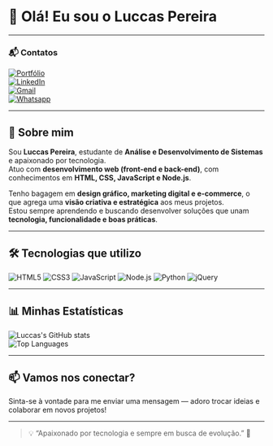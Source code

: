 # 👋 Olá! Eu sou o **Luccas Pereira**

---

### 📬 Contatos

[![Portfólio](https://img.shields.io/badge/Portfólio-000000?style=for-the-badge&logo=About.me&logoColor=white)](https://portifolio-luccas.netlify.app/)  
[![LinkedIn](https://img.shields.io/badge/LinkedIn-0077B5?style=for-the-badge&logo=linkedin&logoColor=white)](https://www.linkedin.com/in/luccas-pereira-40022b229/)  
[![Gmail](https://img.shields.io/badge/Gmail-D14836?style=for-the-badge&logo=gmail&logoColor=white)](mailto:luccaspereira84@gmail.com)  
[![Whatsapp](https://img.shields.io/badge/WhatsApp-25D366?style=for-the-badge&logo=whatsapp&logoColor=white)](https://api.whatsapp.com/send/?phone=5511941515031&text=Ol%C3%A1%2C+vim+pelo+GitHub!&type=phone_number&app_absent=0)

---

## 🚀 Sobre mim

Sou **Luccas Pereira**, estudante de **Análise e Desenvolvimento de Sistemas** e apaixonado por tecnologia.  
Atuo com **desenvolvimento web (front-end e back-end)**, com conhecimentos em **HTML, CSS, JavaScript e Node.js**.  

Tenho bagagem em **design gráfico, marketing digital e e-commerce**, o que agrega uma **visão criativa e estratégica** aos meus projetos.  
Estou sempre aprendendo e buscando desenvolver soluções que unam **tecnologia, funcionalidade e boas práticas**.

---

## 🛠 Tecnologias que utilizo

<div>
  <img alt="HTML5" src="https://img.shields.io/badge/HTML5-E34F26?style=for-the-badge&logo=html5&logoColor=white" />
  <img alt="CSS3" src="https://img.shields.io/badge/CSS3-1572B6?style=for-the-badge&logo=css3&logoColor=white" />
  <img alt="JavaScript" src="https://img.shields.io/badge/JavaScript-F7DF1E?style=for-the-badge&logo=javascript&logoColor=black" />
  <img alt="Node.js" src="https://img.shields.io/badge/Node.js-339933?style=for-the-badge&logo=nodedotjs&logoColor=white" />
  <img alt="Python" src="https://img.shields.io/badge/Python-3776AB?style=for-the-badge&logo=python&logoColor=white" />
  <img alt="jQuery" src="https://img.shields.io/badge/jQuery-0769AD?style=for-the-badge&logo=jquery&logoColor=white" />
</div>

---

## 📊 Minhas Estatísticas

![Luccas's GitHub stats](https://github-readme-stats.vercel.app/api?username=Luccas84&show_icons=true&theme=synthwave)  
![Top Languages](https://github-readme-stats.vercel.app/api/top-langs/?username=Luccas84&layout=compact&theme=synthwave)

---

## 📫 Vamos nos conectar?

Sinta-se à vontade para me enviar uma mensagem — adoro trocar ideias e colaborar em novos projetos!  

---

> 💡 “Apaixonado por tecnologia e sempre em busca de evolução.” 🚀

